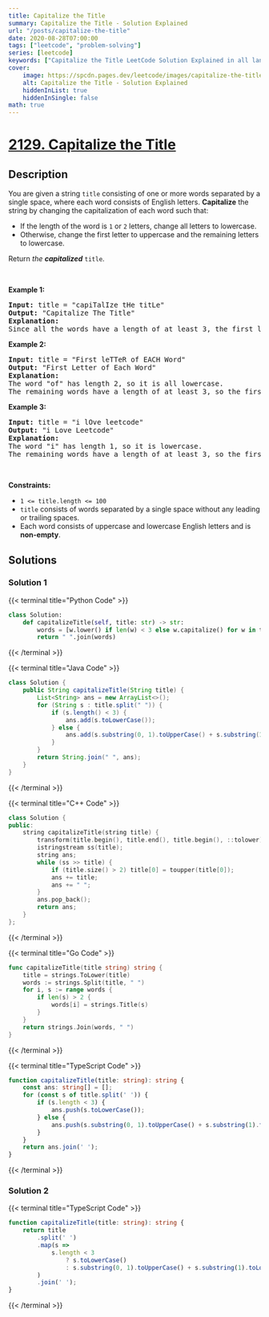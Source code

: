 ```yaml
---
title: Capitalize the Title
summary: Capitalize the Title - Solution Explained
url: "/posts/capitalize-the-title"
date: 2020-08-28T07:00:00
tags: ["leetcode", "problem-solving"]
series: [leetcode]
keywords: ["Capitalize the Title LeetCode Solution Explained in all languages", "2129", "leetcode question 2129", "Capitalize the Title", "LeetCode", "leetcode solution in Python3 C++ Java Go PHP Ruby Swift TypeScript Rust C# JavaScript C", "GeeksforGeeks", "InterviewBit", "Coding Ninjas", "HackerRank", "HackerEarth", "CodeChef", "TopCoder", "AlgoExpert", "freeCodeCamp", "Codeforces", "GitHub", "AtCoder", "Samir Paul"]
cover:
    image: https://spcdn.pages.dev/leetcode/images/capitalize-the-title.webp
    alt: Capitalize the Title - Solution Explained
    hiddenInList: true
    hiddenInSingle: false
math: true
---
```



# [2129. Capitalize the Title](https://leetcode.com/problems/capitalize-the-title)


## Description

<p>You are given a string <code>title</code> consisting of one or more words separated by a single space, where each word consists of English letters. <strong>Capitalize</strong> the string by changing the capitalization of each word such that:</p>

<ul>
	<li>If the length of the word is <code>1</code> or <code>2</code> letters, change all letters to lowercase.</li>
	<li>Otherwise, change the first letter to uppercase and the remaining letters to lowercase.</li>
</ul>

<p>Return <em>the <strong>capitalized</strong> </em><code>title</code>.</p>

<p>&nbsp;</p>
<p><strong class="example">Example 1:</strong></p>

<pre>
<strong>Input:</strong> title = &quot;capiTalIze tHe titLe&quot;
<strong>Output:</strong> &quot;Capitalize The Title&quot;
<strong>Explanation:</strong>
Since all the words have a length of at least 3, the first letter of each word is uppercase, and the remaining letters are lowercase.
</pre>

<p><strong class="example">Example 2:</strong></p>

<pre>
<strong>Input:</strong> title = &quot;First leTTeR of EACH Word&quot;
<strong>Output:</strong> &quot;First Letter of Each Word&quot;
<strong>Explanation:</strong>
The word &quot;of&quot; has length 2, so it is all lowercase.
The remaining words have a length of at least 3, so the first letter of each remaining word is uppercase, and the remaining letters are lowercase.
</pre>

<p><strong class="example">Example 3:</strong></p>

<pre>
<strong>Input:</strong> title = &quot;i lOve leetcode&quot;
<strong>Output:</strong> &quot;i Love Leetcode&quot;
<strong>Explanation:</strong>
The word &quot;i&quot; has length 1, so it is lowercase.
The remaining words have a length of at least 3, so the first letter of each remaining word is uppercase, and the remaining letters are lowercase.
</pre>

<p>&nbsp;</p>
<p><strong>Constraints:</strong></p>

<ul>
	<li><code>1 &lt;= title.length &lt;= 100</code></li>
	<li><code>title</code> consists of words separated by a single space without any leading or trailing spaces.</li>
	<li>Each word consists of uppercase and lowercase English letters and is <strong>non-empty</strong>.</li>
</ul>

## Solutions

### Solution 1

<!-- tabs:start -->

{{< terminal title="Python Code" >}}
```python
class Solution:
    def capitalizeTitle(self, title: str) -> str:
        words = [w.lower() if len(w) < 3 else w.capitalize() for w in title.split()]
        return " ".join(words)
```
{{< /terminal >}}

{{< terminal title="Java Code" >}}
```java
class Solution {
    public String capitalizeTitle(String title) {
        List<String> ans = new ArrayList<>();
        for (String s : title.split(" ")) {
            if (s.length() < 3) {
                ans.add(s.toLowerCase());
            } else {
                ans.add(s.substring(0, 1).toUpperCase() + s.substring(1).toLowerCase());
            }
        }
        return String.join(" ", ans);
    }
}
```
{{< /terminal >}}

{{< terminal title="C++ Code" >}}
```cpp
class Solution {
public:
    string capitalizeTitle(string title) {
        transform(title.begin(), title.end(), title.begin(), ::tolower);
        istringstream ss(title);
        string ans;
        while (ss >> title) {
            if (title.size() > 2) title[0] = toupper(title[0]);
            ans += title;
            ans += " ";
        }
        ans.pop_back();
        return ans;
    }
};
```
{{< /terminal >}}

{{< terminal title="Go Code" >}}
```go
func capitalizeTitle(title string) string {
	title = strings.ToLower(title)
	words := strings.Split(title, " ")
	for i, s := range words {
		if len(s) > 2 {
			words[i] = strings.Title(s)
		}
	}
	return strings.Join(words, " ")
}
```
{{< /terminal >}}

{{< terminal title="TypeScript Code" >}}
```ts
function capitalizeTitle(title: string): string {
    const ans: string[] = [];
    for (const s of title.split(' ')) {
        if (s.length < 3) {
            ans.push(s.toLowerCase());
        } else {
            ans.push(s.substring(0, 1).toUpperCase() + s.substring(1).toLowerCase());
        }
    }
    return ans.join(' ');
}
```
{{< /terminal >}}

<!-- tabs:end -->

### Solution 2

<!-- tabs:start -->

{{< terminal title="TypeScript Code" >}}
```ts
function capitalizeTitle(title: string): string {
    return title
        .split(' ')
        .map(s =>
            s.length < 3
                ? s.toLowerCase()
                : s.substring(0, 1).toUpperCase() + s.substring(1).toLowerCase(),
        )
        .join(' ');
}
```
{{< /terminal >}}

<!-- tabs:end -->

<!-- end -->
